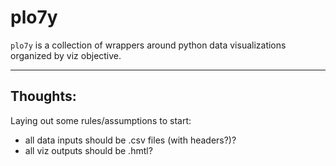 # plo7y
`plo7y` is a collection of wrappers around python data visualizations organized by viz objective.

----------------------------------------------------------------------------

## Thoughts:

Laying out some rules/assumptions to start:

* all data inputs should be .csv files (with headers?)?
* all viz outputs should be .hmtl?
